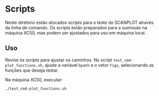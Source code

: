 # Scripts

Neste diretório estão alocados scripts para o teste do SCANPLOT através da linha de comando. Os scripts estão preparados para a sumissão na máquina XC50, mas podem ser ajustados para uso em máquina local.

## Uso

Revise os scripts para ajustar os caminhos. No script `test_cmd-plot_functions.sh`, ajuste a variável `bpath` e o vetor `Figs`, selecionando as funções que deseja testar. 

Na máquina XC50, executar:

```
./test_cmd-plot_functions.sh
```
